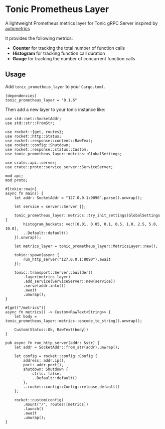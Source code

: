 # Tonic Prometheus Layer
A lightweight Prometheus metrics layer for Tonic gRPC Server inspired by [autometrics](https://github.com/autometrics-dev/autometrics-rs)

It provides the following metrics:
* **Counter** for tracking the total number of function calls
* **Histogram** for tracking function call duration
* **Gauge** for tracking the number of concurrent function calls

## Usage

Add `tonic_prometheus_layer` to your `Cargo.toml`.
```not_rust
[dependencies]
tonic_prometheus_layer = "0.1.6"
```

Then add a new layer to your tonic instance like:
```rust,no_run
use std::net::SocketAddr;
use std::str::FromStr;

use rocket::{get, routes};
use rocket::http::Status;
use rocket::response::content::RawText;
use rocket::config::Shutdown;
use rocket::response::status::Custom;
use tonic_prometheus_layer::metrics::GlobalSettings;

use crate::api::server;
use crate::proto::service_server::ServiceServer;

mod api;
mod proto;

#[tokio::main]
async fn main() {
    let addr: SocketAddr = "127.0.0.1:9090".parse().unwrap();

    let service = server::Server {};

    tonic_prometheus_layer::metrics::try_init_settings(GlobalSettings {
        histogram_buckets: vec![0.01, 0.05, 0.1, 0.5, 1.0, 2.5, 5.0, 10.0],
        ..Default::default()
    }).unwrap();

    let metrics_layer = tonic_prometheus_layer::MetricsLayer::new();

    tokio::spawn(async {
        run_http_server("127.0.0.1:8090").await
    });

    tonic::transport::Server::builder()
        .layer(metrics_layer)
        .add_service(ServiceServer::new(service))
        .serve(addr.into())
        .await
        .unwrap();
}

#[get("/metrics")]
async fn metrics() -> Custom<RawText<String>> {
    let body = tonic_prometheus_layer::metrics::encode_to_string().unwrap();

    Custom(Status::Ok, RawText(body))
}

pub async fn run_http_server(addr: &str) {
    let addr = SocketAddr::from_str(addr).unwrap();

    let config = rocket::config::Config {
        address: addr.ip(),
        port: addr.port(),
        shutdown: Shutdown {
            ctrlc: false,
            ..Default::default()
        },
        ..rocket::config::Config::release_default()
    };

    rocket::custom(config)
        .mount("/", routes![metrics])
        .launch()
        .await
        .unwrap();
}
```

